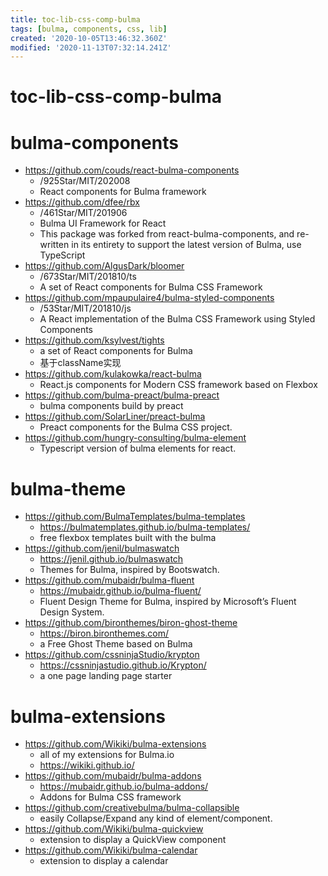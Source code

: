 ```yaml
---
title: toc-lib-css-comp-bulma
tags: [bulma, components, css, lib]
created: '2020-10-05T13:46:32.360Z'
modified: '2020-11-13T07:32:14.241Z'
---
```


# toc-lib-css-comp-bulma

# bulma-components

- https://github.com/couds/react-bulma-components
  - /925Star/MIT/202008
  - React components for Bulma framework
- https://github.com/dfee/rbx
  - /461Star/MIT/201906
  - Bulma UI Framework for React
  - This package was forked from react-bulma-components, and re-written in its entirety to support the latest version of Bulma, use TypeScript
- https://github.com/AlgusDark/bloomer
  - /673Star/MIT/201810/ts
  - A set of React components for Bulma CSS Framework
- https://github.com/mpaupulaire4/bulma-styled-components
  - /53Star/MIT/201810/js
  - A React implementation of the Bulma CSS Framework using Styled Components
- https://github.com/ksylvest/tights
  - a set of React components for Bulma
  - 基于className实现
- https://github.com/kulakowka/react-bulma
  - React.js components for Modern CSS framework based on Flexbox
- https://github.com/bulma-preact/bulma-preact
  - bulma components build by preact
- https://github.com/SolarLiner/preact-bulma
  - Preact components for the Bulma CSS project.
- https://github.com/hungry-consulting/bulma-element
  - Typescript version of bulma elements for react.

# bulma-theme

- https://github.com/BulmaTemplates/bulma-templates
  - https://bulmatemplates.github.io/bulma-templates/
  - free flexbox templates built with the bulma
- https://github.com/jenil/bulmaswatch
  - https://jenil.github.io/bulmaswatch
  - Themes for Bulma, inspired by Bootswatch.
- https://github.com/mubaidr/bulma-fluent
  - https://mubaidr.github.io/bulma-fluent/
  - Fluent Design Theme for Bulma, inspired by Microsoft’s Fluent Design System.
- https://github.com/bironthemes/biron-ghost-theme
  - https://biron.bironthemes.com/
  - a Free Ghost Theme based on Bulma
- https://github.com/cssninjaStudio/krypton
  - https://cssninjastudio.github.io/Krypton/
  - a one page landing page starter

# bulma-extensions

- https://github.com/Wikiki/bulma-extensions
  - all of my extensions for Bulma.io
  - https://wikiki.github.io/
- https://github.com/mubaidr/bulma-addons
  - https://mubaidr.github.io/bulma-addons/
  - Addons for Bulma CSS framework
- https://github.com/creativebulma/bulma-collapsible
  - easily Collapse/Expand any kind of element/component.
- https://github.com/Wikiki/bulma-quickview
  - extension to display a QuickView component
- https://github.com/Wikiki/bulma-calendar
  - extension to display a calendar
